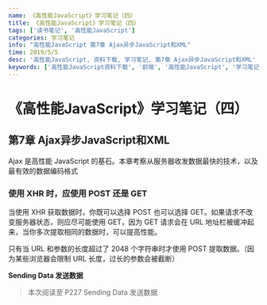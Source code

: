 ```yaml
---
name: 《高性能JavaScript》学习笔记（四）
title: 《高性能JavaScript》学习笔记（四）
tags: ['读书笔记', '高性能JavaScript']
categories: 学习笔记
info: "高性能JavaScript 第7章 Ajax异步JavaScript和XML"
time: 2019/5/5
desc: '高性能JavaScript, 资料下载, 学习笔记, 第7章 Ajax异步JavaScript和XML'
keywords: ['高性能JavaScript资料下载', '前端', '高性能JavaScript', '学习笔记', '第7章 Ajax异步JavaScript和XML']
---
```


# 《高性能JavaScript》学习笔记（四）

## 第7章 Ajax异步JavaScript和XML

Ajax 是高性能 JavaScript 的基石。本章考察从服务器收发数据最快的技术，以及最有效的数据编码格式

### 使用 XHR 时，应使用 POST 还是 GET

当使用 XHR 获取数据时，你既可以选择 POST 也可以选择 GET。如果请求不改变服务器状态，则应尽可能使用 GET，因为 GET 请求会在 URL 地址栏被缓冲起来，当你多次提取相同的数据时，可以提高性能。

只有当 URL 和参数的长度超过了 2048 个字符串时才使用 POST 提取数据。（因为某些浏览器会限制 URL 长度，过长的参数会被截断）

**Sending Data 发送数据**

> 本次阅读至 P227 Sending Data 发送数据